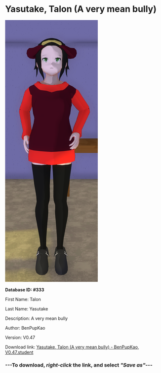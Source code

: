 # Yasutake, Talon (A very mean bully)

<img src="https://raw.githubusercontent.com/Arbiter1223/Daigaku-Gurashi-Custom-Students/master/Students/Files/Yasutake%2C%20Talon%20(A%20very%20mean%20bully).png" title="Yasutake, Talon (A very mean bully) - BenPupKao, V0.47">

**Database ID: #333**

First Name: Talon

Last Name: Yasutake

Description: A very mean bully

Author: BenPupKao

Version: V0.47

Download link: <a href="https://raw.githubusercontent.com/Arbiter1223/Daigaku-Gurashi-Custom-Students/master/Students/Files/Yasutake%2C%20Talon%20(A%20very%20mean%20bully)%20-%20BenPupKao%2C%20V0.47.student">Yasutake, Talon (A very mean bully) - BenPupKao, V0.47.student</a>

### ---**To download, _right-click_ the link, and select _"Save as"_**---
